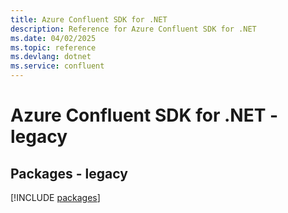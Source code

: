 ```yaml
---
title: Azure Confluent SDK for .NET
description: Reference for Azure Confluent SDK for .NET
ms.date: 04/02/2025
ms.topic: reference
ms.devlang: dotnet
ms.service: confluent
---
```

# Azure Confluent SDK for .NET - legacy
## Packages - legacy
[!INCLUDE [packages](confluent-index.md)]